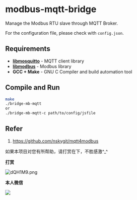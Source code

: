 # modbus-mqtt-bridge
Manage the Modbus RTU slave through MQTT Broker.

For the configuration file, please check with `config.json`.

## Requirements
* [**libmosquitto**](https://mosquitto.org/man/libmosquitto-3.html) - MQTT client library
* [**libmodbus**](http://libmodbus.org/) - Modbus library
* **GCC + Make** - GNU C Compiler and build automation tool

## Compile and Run

```bash
make
./bridge-mb-mqtt
or
./bridge-mb-mqtt-c path/to/config/jsfile
```


## Refer
1. https://github.com/nskygit/mqtt4modbus

如果本项目对您有所帮助，请打赏在下，不胜感激^_^

**打赏**

![dQH1M9.png](https://s1.ax1x.com/2020/08/19/dQH1M9.png)

**本人微信**

 ![](https://ftp.bmp.ovh/imgs/2020/08/cf9b8c40d448d2c7.jpg) 

